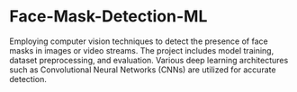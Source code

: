 # Face-Mask-Detection-ML
Employing computer vision techniques to detect the presence of face masks in images or video streams. The project includes model training, dataset preprocessing, and evaluation. Various deep learning architectures such as Convolutional Neural Networks (CNNs) are utilized for accurate detection.
